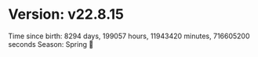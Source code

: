 # Version: v22.8.15
Time since birth: 8294 days, 199057 hours, 11943420 minutes, 716605200 seconds
Season: Spring 🌸
